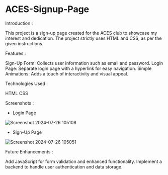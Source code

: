 # ACES-Signup-Page
Introduction :

This project is a sign-up page created for the ACES club to showcase my interest and dedication. The project strictly uses HTML and CSS, as per the given instructions.

Features :

Sign-Up Form: Collects user information such as email and password.
Login Page: Separate login page with a hyperlink for easy navigation.
Simple Animations: Adds a touch of interactivity and visual appeal.

Technologies Used :

HTML
CSS

Screenshots :

- Login Page

![Screenshot 2024-07-26 105108](https://github.com/user-attachments/assets/1e33f204-1f7c-4b02-9ccc-6614d41772a5)


- Sign-Up Page

![Screenshot 2024-07-26 105051](https://github.com/user-attachments/assets/4dbed23b-a8b8-4711-9256-174e35b90fc1)


Future Enhancements :

Add JavaScript for form validation and enhanced functionality.
Implement a backend to handle user authentication and data storage.
